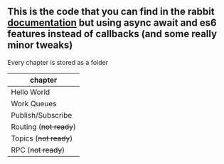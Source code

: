 ## This is the code that you can find in the rabbit [documentation](https://www.rabbitmq.com/getstarted.html) but using async await and es6 features instead of callbacks (and some really minor tweaks)

Every chapter is stored as a folder

| chapter             | 
| ------------------- | 
| Hello World         | 
| Work Queues         | 
| Publish/Subscribe   | 
| Routing (~~not ready~~) | 
| Topics (~~not ready~~)  |
| RPC (~~not ready~~)     |
